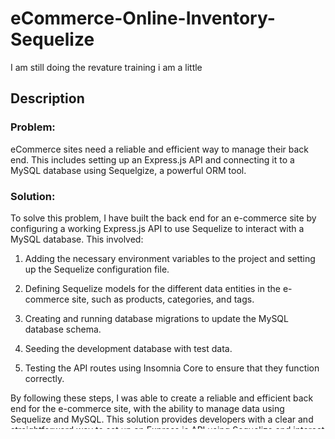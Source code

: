 # eCommerce-Online-Inventory-Sequelize

I am still doing the revature training i am a little

## Description

### Problem:
eCommerce sites need a reliable and efficient way to manage their back end. This includes 
setting up an Express.js API and connecting it to a MySQL database using Sequelgize, a powerful ORM tool.

### Solution:
To solve this problem, I have built the back end for an e-commerce site by configuring a working Express.js API to use Sequelize to interact with a MySQL 
database. This involved:

1. Adding the necessary environment variables to the project and setting up the Sequelize configuration file.

2. Defining Sequelize models for the different data entities in the e-commerce site, such as products, categories, and tags.

3. Creating and running database migrations to update the MySQL database schema.

4. Seeding the development database with test data.

5. Testing the API routes using Insomnia Core to ensure that they function correctly.

By following these steps, I was able to create a reliable and efficient back end for the e-commerce site, with the ability to manage data using Sequelize 
and MySQL. This solution provides developers with a clear and straightforward way to set up an Express.js API using Sequelize and interact with a MySQL 
database.

## Table of Contents
- [Overview](#overview)
- [Installation](#installation)
- [Usage](#usage)
- [Screenshot](#screenshot)
- [Demo Video](#demo)
- [License](#license)
- [Questions?](#quest)

## Overview 

The application is organized into several files and folders:

* The config folder contains the connection.js file, which sets up the Sequelize 
configuration for the MySQL database.

* The db folder contains the schema.sql file, which creates the initial MySQL database 
schema.

* The models folder contains the Sequelize models for the different data entities in the e-
commerce site, such as products, categories, and tags.

* The routes folder contains the API routes for the application, which allow developers to 
interact with the data entities in the MySQL database.

* The seeds folder contains data that is used to seed the development database with test 
data.

* LICENSE: This file contains the license agreement for the eCommerce application. It is licensed under the MIT License.

* README.md: This is the README file for the eCommerce application, which provides information about the application, including how to install and use it.

The application has four models: Category, Product, Tag, and ProductTag. The Product model 
belongs to many Tag models, and the Tag model belongs to many 
Product models. Using the ProductTag model allows products to have multiple tags, and tags 
to have many products.

The application uses a dotenv file to store environment variables required for connecting 
to the MySQL database using Sequelize, such as the database 
name, username, and password. By storing these variables in a dotenv file, the application code 
can remain agnostic to the specific configuration details of the 
database, making it more modular and easier to maintain.

In addition to the API routes, the application also has controllers that handle the data 
returned by the Sequelize models and send it to the client-side.

Overall, this e-commerce application provides online store owners with a clear and 
straightforward way to set up an Express.js API using Sequelize and
interact with a MySQL database.

## Installation 

To run this project, install the necessary npm packages by using:

```
npm install
```

## Usage

To set up the data base to be populated with the seed data, execute the following commands:

```
mysql -u root -p
source db/schema.sql
quit
```

To seed the database with data, run the following command:

```
npm run seed 
```

Finally, you can run the application using the command: 

```
npm start
```

To test the API routes, you can use a tool like "Insomnia Core" or "Postman." Open your preferred API testing tool and send requests to the API routes to 
interact with the data in MongoDB.

## Screenshot

![image](https://user-images.githubusercontent.com/112663656/216521080-b8715e4d-ff57-4dc3-bf47-58db92542cfd.png)


## Demo Video <a name="demo"></a>

<a href="https://drive.google.com/file/d/1XdVn1MfiiEsmpfYC9HA0WPymaHQdRvsc/view?usp=share_link">eCommerce Demonstration</a> 

## License

[![License: MIT](https://img.shields.io/badge/License-MIT-yellow.svg)](https://opensource.org/licenses/MIT)

<pre>
The MIT License

© Colin McMurtray University at North Carolina Chapel Hill Coding Bootcamp MIT License Copyright (c) 2023 Permission is hereby granted, free of charge, to 
any person obtaining a copy of this software and associated documentation files (the "Software"), to deal in the Software without restriction, including 
without limitation the rights to use, copy, modify, merge, publish, distribute, sublicense, and/or sell copies of the Software, and to permit persons to 
whom the Software is furnished to do so, subject to the following conditions:

The above copyright notice and this permission notice shall be included in all copies or substantial portions of the Software.

THE SOFTWARE IS PROVIDED "AS IS", WITHOUT WARRANTY OF ANY KIND, EXPRESS OR IMPLIED, INCLUDING BUT NOT LIMITED TO THE WARRANTIES OF MERCHANTABILITY, 
FITNESS FOR A PARTICULAR PURPOSE AND NONINFRINGEMENT. IN NO EVENT SHALL THE AUTHORS OR COPYRIGHT HOLDERS BE LIABLE FOR ANY CLAIM, DAMAGES OR OTHER 
LIABILITY, WHETHER IN AN ACTION OF CONTRACT, TORT OR OTHERWISE, ARISING FROM, OUT OF OR IN CONNECTION WITH THE SOFTWARE OR THE USE OR OTHER DEALINGS IN 
THE SOFTWARE.
</pre>

## Questions? <a name="quest"></a>

If you have any questions, please reach out to me using one of the following:

- [Email](mailto:mcmurtraycolin@gmail.com)
- [GitHub Profile](https://github.com/codingColinMcM)

